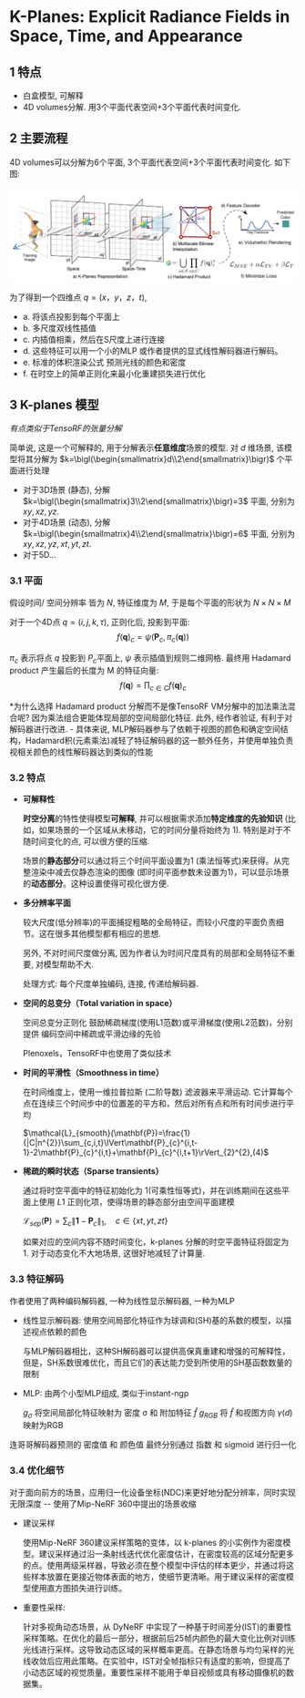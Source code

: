 # K-Planes: Explicit Radiance Fields in Space, Time, and Appearance

## 1 特点
- 白盒模型, 可解释
- 4D volumes分解. 用3个平面代表空间+3个平面代表时间变化. 

## 2 主要流程

4D volumes可以分解为6个平面, 3个平面代表空间+3个平面代表时间变化. 如下图:

![Alt text](image-9.png)

为了得到一个四维点 $q =(x，y，z，t)$, 
- a. 将该点投影到每个平面上
- b. 多尺度双线性插值
- c. 内插值相乘，然后在S尺度上进行连接
- d. 这些特征可以用一个小的MLP  或作者提供的显式线性解码器进行解码。
- e. 标准的体积渲染公式 预测光线的颜色和密度
- f. 在时空上的简单正则化来最小化重建损失进行优化


## 3 K-planes 模型

*有点类似于TensoRF的张量分解*

简单说, 这是一个可解释的, 用于分解表示**任意维度**场景的模型. 对 $d$ 维场景, 该模型将其分解为 $k=\bigl(\begin{smallmatrix}d\\2\end{smallmatrix}\bigr)$ 个平面进行处理

- 对于3D场景 (静态), 分解 $k=\bigl(\begin{smallmatrix}3\\2\end{smallmatrix}\bigr)=3$ 平面, 分别为 $xy, xz, yz$.
- 对于4D场景 (动态), 分解 $k=\bigl(\begin{smallmatrix}4\\2\end{smallmatrix}\bigr)=6$ 平面, 分别为 $xy, xz, yz, xt, yt, zt$.
- 对于5D...

### 3.1 平面

假设时间/ 空间分辨率 皆为 $N$, 特征维度为 $M$, 于是每个平面的形状为 $N{\times} N {\times} M$ 

对于一个4D点 $q=(i,j,k,\tau)$, 正则化后, 投影到平面:
$$f(\boldsymbol{q})_c=\psi(\mathbf{P}_c,\pi_c(\boldsymbol{q}))$$

$\pi_c$ 表示将点 $q$ 投影到 $P_c$平面上, $\psi$ 表示插值到规则二维网格. 最终用 Hadamard product 产生最后的长度为 M 的特征向量:
$$f(\boldsymbol{q})=\prod_{c\in C}f(\boldsymbol{q})_c$$

*为什么选择 Hadamard product 分解而不是像TensoRF VM分解中的加法乘法混合呢? 因为乘法组合更能体现局部的空间局部化特征. 此外, 经作者验证, 有利于对解码器进行改进.
    - 具体来说, MLP解码器参与了依赖于视图的颜色和确定空间结构，Hadamard积(元素乘法)减轻了特征解码器的这一额外任务，并使用单独负责视相关颜色的线性解码器达到类似的性能


### 3.2 特点

- **可解释性**

    **时空分离**的特性使得模型**可解释**, 并可以根据需求添加**特定维度的先验知识** (比如，如果场景的一个区域从未移动，它的时间分量将始终为 1). 特别是对于不随时间变化的点, 可以很方便的压缩. 

    场景的**静态部分**可以通过将三个时间平面设置为1 (乘法恒等式)来获得。从完整渲染中减去仅静态渲染的图像 (即时间平面参数未设置为1)，可以显示场景的**动态部分**。这种设置使得可视化很方便. 

- **多分辨率平面**

    较大尺度(低分辨率)的平面捕捉粗略的全局特征，而较小尺度的平面负责细节。这在很多其他模型都有相应的思想. 
    
    另外, 不对时间尺度做分离, 因为作者认为时间尺度具有的局部和全局特征不重要, 对模型帮助不大.  

    处理方式: 每个尺度单独编码, 连接, 传递给解码器. 


- **空间的总变分（Total variation in space）** 
    
    空间总变分正则化 鼓励稀疏梯度(使用L1范数)或平滑梯度(使用L2范数)，分别提供 编码空间中稀疏或平滑边缘的先验

    Plenoxels，TensoRF中也使用了类似技术
    
- **时间的平滑性（Smoothness in time）** 

    在时间维度上，使用一维拉普拉斯 (二阶导数) 滤波器来平滑运动. 它计算每个点在连续三个时间步中的位置差的平方和，然后对所有点和所有时间步进行平均

    $\mathcal{L}_{smooth}(\mathbf{P})=\frac{1}{|C|n^{2}}\sum_{c,i,t}\lVert\mathbf{P}_{c}^{i,t-1}-2\mathbf{P}_{c}^{i,t}+\mathbf{P}_{c}^{i,t+1}\rVert_{2}^{2},(4)$


- **稀疏的瞬时状态（Sparse transients）** 

    通过将时空平面中的特征初始化为 1(可乘性恒等式)，并在训练期间在这些平面上使用 $L1$ 正则化项，使得场景的静态部分由空间平面建模

    $\mathcal{L}_{sep}(\mathbf{P})=\sum_c\lVert\mathbf{1}-\mathbf{P}_c\rVert_1,\quad c\in\{xt,yt,zt\}$

    如果对应的空间内容不随时间变化，k-planes 分解的时空平面特征将固定为 1. 对于动态变化不大地场景, 这很好地减轻了计算量. 

    

### 3.3 特征解码

作者使用了两种编码解码器, 一种为线性显示解码器, 一种为MLP

- 线性显示解码器: 使用空间局部化特征作为球调和(SH)基的系数的模型，以描述视点依赖的颜色

    与MLP解码器相比，这种SH解码器可以提供高保真重建和增强的可解释性，但是，SH系数很难优化，而且它们的表达能力受到所使用的SH基函数数量的限制

- MLP: 由两个小型MLP组成, 类似于instant-ngp

    $g_{\sigma}$ 将空间局部化特征映射为 密度 σ 和 附加特征 $\hat{f}$
    $g_{RGB}$ 将 $\hat{f}$ 和视图方向 $γ(d)$ 映射为RGB

连哥哥解码器预测的 密度值 和 颜色值 最终分别通过 指数 和 sigmoid 进行归一化


### 3.4 优化细节

对于面向前方的场景，应用归一化设备坐标(NDC)来更好地分配分辨率，同时实现无限深度 -- 使用了Mip-NeRF 360中提出的场景收缩

- 建议采样

    使用Mip-NeRF 360建议采样策略的变体，以 k-planes 的小实例作为密度模型。建议采样通过沿一条射线迭代优化密度估计，在密度较高的区域分配更多的点。使用两级采样器，导致必须在整个模型中评估的样本更少，并通过将这些样本放置在更接近物体表面的地方，使细节更清晰。用于建议采样的密度模型使用直方图损失进行训练。


- 重要性采样: 

    针对多视角动态场景，从 DyNeRF 中实现了一种基于时间差分(IST)的重要性采样策略。在优化的最后一部分，根据前后25帧内颜色的最大变化比例对训练光线进行采样。这导致动态区域的采样概率更高。在静态场景与均匀采样的光线收敛后应用此策略。在实验中，IST对全帧指标只有适度的影响，但提高了小动态区域的视觉质量。重要性采样不能用于单目视频或具有移动摄像机的数据集。







